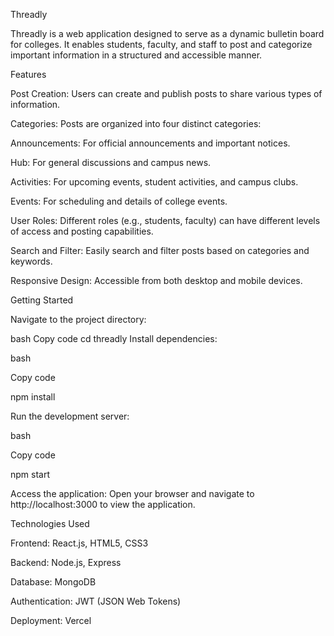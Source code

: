 Threadly

Threadly is a web application designed to serve as a dynamic bulletin board for colleges. It enables students, faculty, and staff to post and categorize important information in a structured and accessible manner.

Features

Post Creation: Users can create and publish posts to share various types of information.


Categories: Posts are organized into four distinct categories:

Announcements: For official announcements and important notices.

Hub: For general discussions and campus news.

Activities: For upcoming events, student activities, and campus clubs.

Events: For scheduling and details of college events.


User Roles: Different roles (e.g., students, faculty) can have different levels of access and posting capabilities.

Search and Filter: Easily search and filter posts based on categories and keywords.

Responsive Design: Accessible from both desktop and mobile devices.


Getting Started

Navigate to the project directory:

bash
Copy code
cd threadly
Install dependencies:

bash

Copy code

npm install


Run the development server:

bash

Copy code

npm start

Access the application: Open your browser and navigate to http://localhost:3000 to view the application.

Technologies Used

Frontend: React.js, HTML5, CSS3

Backend: Node.js, Express

Database: MongoDB

Authentication: JWT (JSON Web Tokens)

Deployment: Vercel



